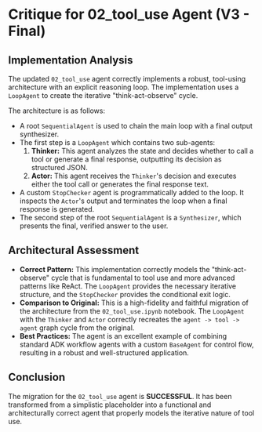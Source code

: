 # Critique for 02_tool_use Agent (V3 - Final)

## Implementation Analysis

The updated `02_tool_use` agent correctly implements a robust, tool-using architecture with an explicit reasoning loop. The implementation uses a `LoopAgent` to create the iterative "think-act-observe" cycle.

The architecture is as follows:
- A root `SequentialAgent` is used to chain the main loop with a final output synthesizer.
- The first step is a `LoopAgent` which contains two sub-agents:
    1.  **Thinker:** This agent analyzes the state and decides whether to call a tool or generate a final response, outputting its decision as structured JSON.
    2.  **Actor:** This agent receives the `Thinker`'s decision and executes either the tool call or generates the final response text.
- A custom `StopChecker` agent is programmatically added to the loop. It inspects the `Actor`'s output and terminates the loop when a final response is generated.
- The second step of the root `SequentialAgent` is a `Synthesizer`, which presents the final, verified answer to the user.

## Architectural Assessment

- **Correct Pattern:** This implementation correctly models the "think-act-observe" cycle that is fundamental to tool use and more advanced patterns like ReAct. The `LoopAgent` provides the necessary iterative structure, and the `StopChecker` provides the conditional exit logic.
- **Comparison to Original:** This is a high-fidelity and faithful migration of the architecture from the `02_tool_use.ipynb` notebook. The `LoopAgent` with the `Thinker` and `Actor` correctly recreates the `agent -> tool -> agent` graph cycle from the original.
- **Best Practices:** The agent is an excellent example of combining standard ADK workflow agents with a custom `BaseAgent` for control flow, resulting in a robust and well-structured application.

## Conclusion

The migration for the `02_tool_use` agent is **SUCCESSFUL**. It has been transformed from a simplistic placeholder into a functional and architecturally correct agent that properly models the iterative nature of tool use.